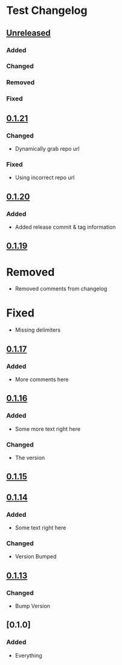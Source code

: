 # Test Changelog

## [Unreleased]
<!-- UNRELEASED START -->
### Added


### Changed


### Removed


### Fixed


<!-- UNRELEASED END -->

## [0.1.21]
### Changed
- Dynamically grab repo url

### Fixed
- Using incorrect repo url

## [0.1.20]
### Added
- Added release commit & tag information

## [0.1.19]
# Removed
- Removed comments from changelog

# Fixed
- Missing delimiters

## [0.1.17]
### Added
- More comments here

## [0.1.16]
### Added
- Some more text right here

### Changed
- The version

## [0.1.15]

## [0.1.14]
### Added
- Some text right here

### Changed
- Version Bumped

## [0.1.13]
### Changed
- Bump Version

## [0.1.0]
### Added
- Everything

[Unreleased]: https://github.com/Astrashh/ConfigPackAutomation/compare/v0.1.21...HEAD
[0.1.21]: https://github.com/Astrashh/ConfigPackAutomation/compare/v0.1.20...v0.1.21
[0.1.20]: https://github.com/Astrashh/ConfigPackAutomation/compare/v0.1.19...v0.1.20
[0.1.19]: https://github.com/Astrashh/ConfigPackAutomation/compare/v0.1.18...v0.1.19
 [0.1.18]: https://github.com/Astrashh/ConfigPackAutomation/compare/v0.1.17...v0.1.18
[0.1.17]: https://github.com/Astrashh/ConfigPackAutomation/compare/v0.1.16...v0.1.17
[0.1.16]: https://github.com/Astrashh/ConfigPackAutomation/compare/v0.1.15...v0.1.16
[0.1.15]: https://github.com/Astrashh/ConfigPackAutomation/compare/v0.1.14...v0.1.15
[0.1.14]: https://github.com/Astrashh/ConfigPackAutomation/compare/v0.1.13...v0.1.14
[0.1.13]: https://github.com/Astrashh/ConfigPackAutomation/compare/v0.1.12...v0.1.13
[1.0.0]: https://github.com/Astrashh/ConfigPackAutomation/releases/tag/v1.0.0